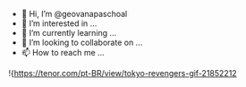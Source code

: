 - 👋 Hi, I’m @geovanapaschoal
- 👀 I’m interested in ...
- 🌱 I’m currently learning ...
- 💞️ I’m looking to collaborate on ...
- 📫 How to reach me ...


!{https://tenor.com/pt-BR/view/tokyo-revengers-gif-21852212
